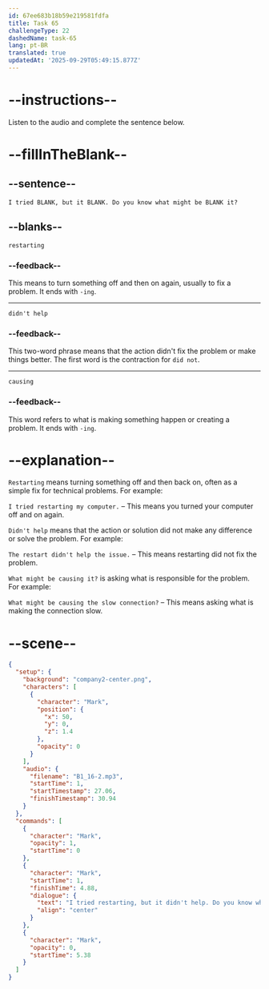 ```yaml
---
id: 67ee683b18b59e219581fdfa
title: Task 65
challengeType: 22
dashedName: task-65
lang: pt-BR
translated: true
updatedAt: '2025-09-29T05:49:15.877Z'
---
```


<!-- (Audio) Mark: I tried restarting, but it didn't help. Do you know what might be causing it? -->

# --instructions--

Listen to the audio and complete the sentence below.

# --fillInTheBlank--

## --sentence--

`I tried BLANK, but it BLANK. Do you know what might be BLANK it?`

## --blanks--

`restarting`

### --feedback--

This means to turn something off and then on again, usually to fix a problem. It ends with `-ing`.

---

`didn't help`

### --feedback--

This two-word phrase means that the action didn't fix the problem or make things better. The first word is the contraction for `did not`.

---

`causing`

### --feedback--

This word refers to what is making something happen or creating a problem. It ends with `-ing`.

# --explanation--

`Restarting` means turning something off and then back on, often as a simple fix for technical problems. For example:

`I tried restarting my computer.` – This means you turned your computer off and on again.

`Didn't help` means that the action or solution did not make any difference or solve the problem. For example:

`The restart didn't help the issue.` – This means restarting did not fix the problem.

`What might be causing it?` is asking what is responsible for the problem. For example:

`What might be causing the slow connection?` – This means asking what is making the connection slow.

# --scene--

```json
{
  "setup": {
    "background": "company2-center.png",
    "characters": [
      {
        "character": "Mark",
        "position": {
          "x": 50,
          "y": 0,
          "z": 1.4
        },
        "opacity": 0
      }
    ],
    "audio": {
      "filename": "B1_16-2.mp3",
      "startTime": 1,
      "startTimestamp": 27.06,
      "finishTimestamp": 30.94
    }
  },
  "commands": [
    {
      "character": "Mark",
      "opacity": 1,
      "startTime": 0
    },
    {
      "character": "Mark",
      "startTime": 1,
      "finishTime": 4.88,
      "dialogue": {
        "text": "I tried restarting, but it didn't help. Do you know what might be causing it?",
        "align": "center"
      }
    },
    {
      "character": "Mark",
      "opacity": 0,
      "startTime": 5.38
    }
  ]
}
```
